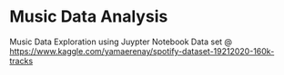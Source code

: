 # Music Data Analysis
Music Data Exploration using Juypter Notebook
Data set @ https://www.kaggle.com/yamaerenay/spotify-dataset-19212020-160k-tracks
